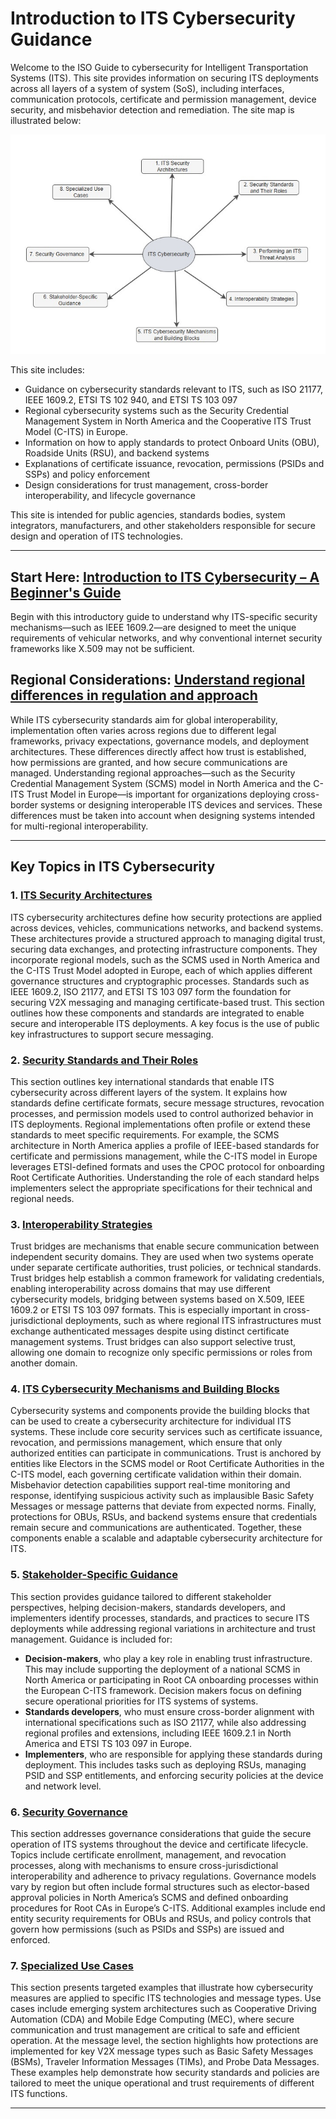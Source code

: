 # Introduction to ITS Cybersecurity Guidance

Welcome to the ISO Guide to cybersecurity for Intelligent Transportation Systems (ITS). This site provides information on securing ITS deployments across all layers of a system of system (SoS), including interfaces, communication protocols, certificate and permission management, device security, and misbehavior detection and remediation. The site map is illustrated below: 

![Site Map](images/site_map.jpg)

This site includes:

- Guidance on cybersecurity standards relevant to ITS, such as ISO 21177, IEEE 1609.2, ETSI TS 102 940, and ETSI TS 103 097
- Regional cybersecurity systems such as the Security Credential Management System in North America and the Cooperative ITS Trust Model (C-ITS) in Europe. 
- Information on how to apply standards to protect Onboard Units (OBU), Roadside Units (RSU), and backend systems
- Explanations of certificate issuance, revocation, permissions (PSIDs and SSPs) and policy enforcement
- Design considerations for trust management, cross-border interoperability, and lifecycle governance

This site is intended for public agencies, standards bodies, system integrators, manufacturers, and other stakeholders responsible for secure design and operation of ITS technologies. 

---

## Start Here: [Introduction to ITS Cybersecurity – A Beginner's Guide](dummys-guide.md)

Begin with this introductory guide to understand why ITS-specific security mechanisms—such as IEEE 1609.2—are designed to meet the unique requirements of vehicular networks, and why conventional internet security frameworks like X.509 may not be sufficient.

## Regional Considerations: [Understand regional differences in regulation and approach](Regional-considerations.md) 

While ITS cybersecurity standards aim for global interoperability, implementation often varies across regions due to different legal frameworks, privacy expectations, governance models, and deployment architectures. These differences directly affect how trust is established, how permissions are granted, and how secure communications are managed. Understanding regional approaches—such as the Security Credential Management System (SCMS) model in North America and the C-ITS Trust Model in Europe—is important for organizations deploying cross-border systems or designing interoperable ITS devices and services.  These differences must be taken into account when designing systems intended for multi-regional interoperability.

---

## Key Topics in ITS Cybersecurity

### 1. [ITS Security Architectures](its-security-architectures.md)

ITS cybersecurity architectures define how security protections are applied across devices, vehicles, communications networks, and backend systems. These architectures provide a structured approach to managing digital trust, securing data exchanges, and protecting infrastructure components. They incorporate regional models, such as the SCMS used in North America and the C-ITS Trust Model adopted in Europe, each of which applies different governance structures and cryptographic processes. Standards such as IEEE 1609.2, ISO 21177, and ETSI TS 103 097 form the foundation for securing V2X messaging and managing certificate-based trust. This section outlines how these components and standards are integrated to enable secure and interoperable ITS deployments.  A key focus is the use of public key infrastructures to support secure messaging. 

### 2. [Security Standards and Their Roles](security-standards.md)
This section outlines key international standards that enable ITS cybersecurity across different layers of the system. It explains how standards define certificate formats, secure message structures, revocation processes, and permission models used to control authorized behavior in ITS deployments. Regional implementations often profile or extend these standards to meet specific requirements. For example, the SCMS architecture in North America applies a profile of IEEE-based standards for certificate and permissions management, while the C-ITS model in Europe leverages ETSI-defined formats and uses the CPOC protocol for onboarding Root Certificate Authorities. Understanding the role of each standard helps implementers select the appropriate specifications for their technical and regional needs.

### 3. [Interoperability Strategies](trust-bridges.md)
Trust bridges are mechanisms that enable secure communication between independent security domains. They are used when two systems operate under separate certificate authorities, trust policies, or technical standards. Trust bridges help establish a common framework for validating credentials, enabling interoperability across domains that may use different cybersecurity models, bridging between systems based on X.509, IEEE 1609.2 or ETSI TS 103 097 formats. This is especially important in cross-jurisdictional deployments, such as where regional ITS infrastructures must exchange authenticated messages despite using distinct certificate management systems. Trust bridges can also support selective trust, allowing one domain to recognize only specific permissions or roles from another domain.

### 4. [ITS Cybersecurity Mechanisms and Building Blocks](system-specific-security.md)
Cybersecurity systems and components provide the building blocks that can be used to create a cybersecurity architecture for individual ITS systems.  These include core security services such as certificate issuance, revocation, and permissions management, which ensure that only authorized entities can participate in communications. Trust is anchored by entities like Electors in the SCMS model or Root Certificate Authorities in the C-ITS model, each governing certificate validation within their domain. Misbehavior detection capabilities support real-time monitoring and response, identifying suspicious activity such as implausible Basic Safety Messages or message patterns that deviate from expected norms. Finally, protections for OBUs, RSUs, and backend systems ensure that credentials remain secure and communications are authenticated. Together, these components enable a scalable and adaptable cybersecurity architecture for ITS.

### 5. [Stakeholder-Specific Guidance](stakeholder-guidance.md)
This section provides guidance tailored to different stakeholder perspectives, helping decision-makers, standards developers, and implementers identify processes, standards, and practices to secure ITS deployments while addressing regional variations in architecture and trust management. Guidance is included for:

- **Decision-makers**, who play a key role in enabling trust infrastructure. This may include supporting the deployment of a national SCMS in North America or participating in Root CA onboarding processes within the European C-ITS framework. Decision makers focus on defining secure operational priorities for ITS systems of systems. 
- **Standards developers**, who must ensure cross-border alignment with international specifications such as ISO 21177, while also addressing regional profiles and extensions, including IEEE 1609.2.1 in North America and ETSI TS 103 097 in Europe.
- **Implementers**, who are responsible for applying these standards during deployment. This includes tasks such as deploying RSUs, managing PSID and SSP entitlements, and enforcing security policies at the device and network level.

### 6. [Security Governance](security-policies.md)
This section addresses governance considerations that guide the secure operation of ITS systems throughout the device and certificate lifecycle. Topics include certificate enrollment, management, and revocation processes, along with mechanisms to ensure cross-jurisdictional interoperability and adherence to privacy regulations. Governance models vary by region but often include formal structures such as elector-based approval policies in North America’s SCMS and defined onboarding procedures for Root CAs in Europe’s C-ITS. Additional examples include end entity security requirements for OBUs and RSUs, and policy controls that govern how permissions (such as PSIDs and SSPs) are issued and enforced.

### 7. [Specialized Use Cases](specialized-use-cases.md)
This section presents targeted examples that illustrate how cybersecurity measures are applied to specific ITS technologies and message types. Use cases include emerging system architectures such as Cooperative Driving Automation (CDA) and Mobile Edge Computing (MEC), where secure communication and trust management are critical to safe and efficient operation. At the message level, the section highlights how protections are implemented for key V2X message types such as Basic Safety Messages (BSMs), Traveler Information Messages (TIMs), and Probe Data Messages. These examples help demonstrate how security standards and policies are tailored to meet the unique operational and trust requirements of different ITS functions.

---

